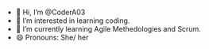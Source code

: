 - 👋 Hi, I’m @CoderA03
- 👀 I’m interested in learning coding.
- 🌱 I’m currently learning Agile Methedologies and Scrum.
- 😄 Pronouns: She/ her

<!---
CoderA03/CoderA03 is a ✨ special ✨ repository because its `README.md` (this file) appears on your GitHub profile.
You can click the Preview link to take a look at your changes.
--->
